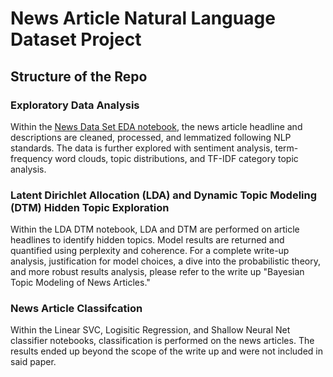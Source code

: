 # News Article Natural Language Dataset Project

## Structure of the Repo

### Exploratory Data Analysis
Within the [News Data Set EDA notebook](https://github.com/cpuglis1/ProbStoch-I-Project/blob/main/News%20Data%20Set%20EDA.ipynb), the news article headline and descriptions are cleaned, processed, and lemmatized following NLP standards. The data is further explored with sentiment analysis, term-frequency word clouds, topic distributions, and TF-IDF category topic analysis. 

### Latent Dirichlet Allocation (LDA) and Dynamic Topic Modeling (DTM) Hidden Topic Exploration
Within the LDA DTM notebook, LDA and DTM are performed on article headlines to identify hidden topics. Model results are returned and quantified using perplexity and coherence. For a complete write-up analysis, justification for model choices, a dive into the probabilistic theory, and more robust results analysis, please refer to the write up "Bayesian Topic Modeling of News Articles."

### News Article Classifcation
Within the Linear SVC, Logisitic Regression, and Shallow Neural Net classifier notebooks, classification is performed on the news articles. The results ended up beyond the scope of the write up and were not included in said paper.

